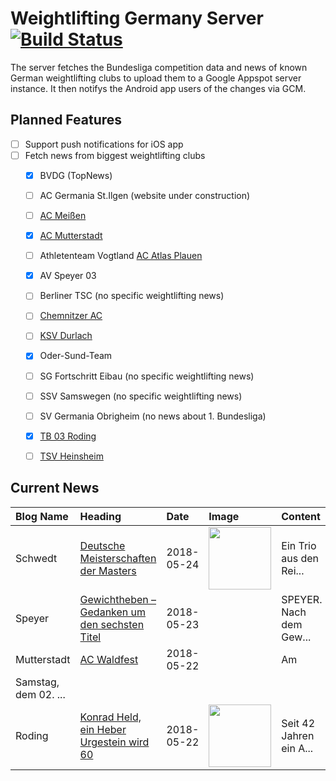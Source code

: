# Weightlifting Germany Server [![Build Status](https://travis-ci.org/WGierke/weightlifting_germany_server.svg?branch=master)](https://travis-ci.org/WGierke/weightlifting_germany_server)

The server fetches the Bundesliga competition data and news of known German weightlifting clubs to upload them to a Google Appspot server instance.
It then notifys the Android app users of the changes via GCM.

## Planned Features
- [ ] Support push notifications for iOS app  
- [ ] Fetch news from biggest weightlifting clubs
    - [X] BVDG (TopNews)
    - [ ] AC Germania St.Ilgen (website under construction)
    - [ ] [AC Meißen](http://www.ac-meissen.de/index.php?start=1)
    - [X] [AC Mutterstadt](http://www.ac-mutterstadt.de/index.php?start=1)
    - [ ] Athletenteam Vogtland [AC Atlas Plauen](https://acatlas.wordpress.com/)
    - [X] AV Speyer 03
    - [ ] Berliner TSC (no specific weightlifting news)
    - [ ] [Chemnitzer AC](http://chemnitzer-athletenclub.de/aktuelles/news/page/1/)
    - [ ] [KSV Durlach](http://ksvdurlach.de/news?page_n54=1)
    - [X] Oder-Sund-Team
    - [ ] SG Fortschritt Eibau (no specific weightlifting news)
    - [ ] SSV Samswegen (no specific weightlifting news)
    - [ ] SV Germania Obrigheim (no news about 1. Bundesliga)
    - [X] [TB 03 Roding](http://www.tb03-gewichtheben.de/page/1/)
    - [ ] [TSV Heinsheim](http://gewichtheben.tsv-heinsheim.de/index.php?start=1)


## Current News

| Blog Name   | Heading                                                                                                                          | Date       | Image                                                                                                                                  | Content                 |
|:------------|:---------------------------------------------------------------------------------------------------------------------------------|:-----------|:---------------------------------------------------------------------------------------------------------------------------------------|:------------------------|
| Schwedt     | [Deutsche Meisterschaften der Masters](http://gewichtheben.blauweiss65-schwedt.de/?p=7693)                                       | 2018-05-24 | <img src='http://gewichtheben.blauweiss65-schwedt.de/wp-content/uploads/2018/05/Denny-Unger-Reissen-97-kg-300x225.jpg' width='100px'/> | Ein Trio aus den Rei... |
| Speyer      | [Gewichtheben – Gedanken um den sechsten Titel](https://www.av03-speyer.de/2018/05/gewichtheben-gedanken-um-den-sechsten-titel/) | 2018-05-23 |                                                                                                                                        | SPEYER. Nach dem Gew... |
| Mutterstadt | [AC Waldfest](http://www.ac-mutterstadt.de/index.php?start=0&heading=1a797be593a997db61f1187966b2aa491526940000.0)               | 2018-05-22 |                                                                                                                                        | Am
Samstag, dem 02. ... |
| Roding      | [Konrad Held, ein Heber Urgestein wird 60](https://www.tb03-gewichtheben.de/2018/05/konrad-held-ein-heber-urgestein-wird-60/)    | 2018-05-22 | <img src='https://www.tb03-gewichtheben.de/wp-content/uploads/2018/05/Held.jpg' width='100px'/>                                        | Seit 42 Jahren ein A... |